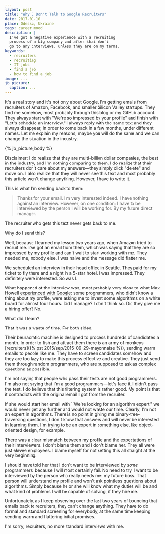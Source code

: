 ```yaml
---
layout: post
title: "Why I Don't Talk to Google Recruiters"
date: 2017-01-10
place: Odessa, Ukraine
tags: career mood
description: |
  I've got a negative experience with a recruiting
  process of a big company and after that don't
  go to any interviews, unless they are on my terms.
keywords:
  - recruiters
  - recruiting
  - IT jobs
  - find a job
  - how to find a job
image: ...
jb_picture:
  caption: ...
---
```


It's a real story and it's not only about Google. I'm getting emails from recruiters
of Amazon, Facebook, and smaller Silicon Valley startups. They
find me somehow, most probably through this blog or my GitHub account.
They always start with "We're so impressed by your profile" and finish with
"Let's schedule an interview." I always reply with the same text and they
always disappear, in order to come back in a few months, under different names.
Let me explain my reasons, maybe you will do the same and we can change
the situation in the industry.

<!--more-->

{% jb_picture_body %}

Disclaimer: I do realize that they are multi-billion dollar companies, the best
in the industry, and I'm nothing comparing to them.
I do realize that their recruiters don't care about my answers&mdash;they
simply click "delete" and move on. I also realize that they will never see
this text and most probably this article won't change anything. However,
I have to write it.

This is what I'm sending back to them:

> Thanks for your email. I'm very interested indeed. I have nothing against
an interview. However, on one condition: I have to be interviewed by the
person I will be working for. By my future direct manager.

The recruiter who gets this text never gets back to me.

Why do I send this?

Well, because I learned my lesson two years ago,
when Amazon tried to recruit me. I've got an email from them,
which was saying that they are so impressed by my profile and can't wait
to start working with me. They needed me, nobody else. I was naive and the
message did flatter me.

We scheduled an interview in their head office in Seattle. They paid for my ticket to fly
there and a night in a 5-star hotel. I was impressed. They definitely were
interested. So was I.

What happened at the interview was, most probably very close to what
Max Howell [experienced](https://twitter.com/mxcl/status/608682016205344768)
[with Google](https://news.ycombinator.com/item?id=9695102):
some programmers, who didn't know a thing about my profile,
were asking me to invent some algorithms on a white board for almost
four hours. Did I manage? I don't think so. Did they give me a hiring offer? No.

What did I learn?

That it was a waste of time. For both sides.

Their beuracratic machine is designed to process hundreds of candidates
a month. In order to fish and attract them there is an army of
<del>monkeys</del>
[recruiters]({% pst 2015/sep/2015-09-29-mayonnaise %}),
sending warm emails to people like me.
They have to screen candidates somehow and they are too lazy to make this
process effective and creative. They just send them through random
programmers, who are supposed to ask as complex questions as possible.

I'm not saying that people who pass their tests are not good programmers.
I'm also not saying that I'm a good programmers&mdash;let's face it,
I didn't pass the test. I do believe that this filtering system is rather good.
My point is that it contradicts with the original email I got from the recruiter.

If she would start her email with ``We're looking for an algorithm
expert'' we would never get any further and would not waste our time.
Clearly, I'm not an expert in algorithms. There is no point in giving
me binary-tree-traversing questions, I don't know that answers
and will never be interested in learning them. I'm trying to be an expert
in something else, like object-oriented design, for example.

There was a clear mismatch between my profile and the expectations of
their interviewers. I don't blame them and I don't blame her. They
all were just <del>slaves</del> employees. I blame myself for not setting
this all straight at the very beginning.

I should have told her that I don't want to be interviewed by _some_
programmers, because I will most certainly fail. No need to try. I want to be interviewed
by the person who really needs me: my future boss. That person will
understand my profile and won't ask pointless questions about algorithms. Simply because
he or she will know what my duties will be and what kind of problems
I will be capable of solving, if they hire me.

Unfortunately, as I keep observing over the last two years of bouncing
that emails back to recruiters, they can't change anything. They have
to do formal and standard screening for everybody, at the same time
keeping sending warm and flattering initial promises.

I'm sorry, recruiters, no more standard interviews with me.
